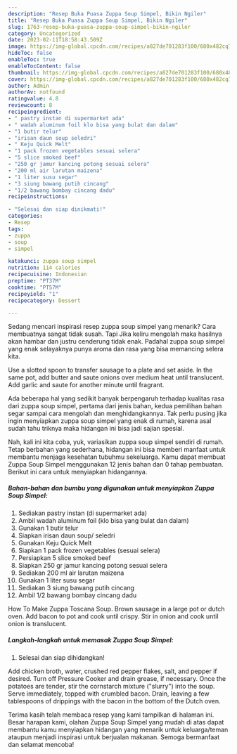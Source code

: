 ```yaml
---
description: "Resep Buka Puasa Zuppa Soup Simpel, Bikin Ngiler"
title: "Resep Buka Puasa Zuppa Soup Simpel, Bikin Ngiler"
slug: 1763-resep-buka-puasa-zuppa-soup-simpel-bikin-ngiler
category: Uncategorized
date: 2023-02-11T18:58:43.509Z
image: https://img-global.cpcdn.com/recipes/a827de701283f100/680x482cq70/zuppa-soup-simpel-foto-resep-utama.jpg
hideToc: false
enableToc: true
enableTocContent: false
thumbnail: https://img-global.cpcdn.com/recipes/a827de701283f100/680x482cq70/zuppa-soup-simpel-foto-resep-utama.jpg
cover: https://img-global.cpcdn.com/recipes/a827de701283f100/680x482cq70/zuppa-soup-simpel-foto-resep-utama.jpg
author: Admin
authorAv: notfound
ratingvalue: 4.8
reviewcount: 8
recipeingredient:
- " pastry instan di supermarket ada"
- " wadah aluminum foil klo bisa yang bulat dan dalam"
- "1 butir telur"
- "irisan daun soup seledri"
- " Keju Quick Melt"
- "1 pack frozen vegetables sesuai selera"
- "5 slice smoked beef"
- "250 gr jamur kancing potong sesuai selera"
- "200 ml air larutan maizena"
- "1 liter susu segar"
- "3 siung bawang putih cincang"
- "1/2 bawang bombay cincang dadu"
recipeinstructions:

- "Selesai dan siap dinikmati!"
categories:
- Resep
tags:
- zuppa
- soup
- simpel

katakunci: zuppa soup simpel 
nutrition: 114 calories
recipecuisine: Indonesian
preptime: "PT37M"
cooktime: "PT57M"
recipeyield: "1"
recipecategory: Dessert

---
```



Sedang mencari inspirasi resep zuppa soup simpel yang menarik? Cara membuatnya sangat tidak susah. Tapi Jika keliru mengolah maka hasilnya akan hambar dan justru cenderung tidak enak. Padahal zuppa soup simpel yang enak selayaknya punya aroma dan rasa yang bisa memancing selera kita.


Use a slotted spoon to transfer sausage to a plate and set aside. In the same pot, add butter and saute onions over medium heat until translucent. Add garlic and saute for another minute until fragrant.

Ada beberapa hal yang sedikit banyak berpengaruh terhadap kualitas rasa dari zuppa soup simpel, pertama dari jenis bahan, kedua pemilihan bahan segar sampai cara mengolah dan menghidangkannya. Tak perlu pusing jika ingin menyiapkan zuppa soup simpel yang enak di rumah, karena asal sudah tahu triknya maka hidangan ini bisa jadi sajian spesial.


Nah, kali ini kita coba, yuk, variasikan zuppa soup simpel sendiri di rumah. Tetap berbahan yang sederhana, hidangan ini bisa memberi manfaat untuk membantu menjaga kesehatan tubuhmu sekeluarga. Kamu dapat membuat Zuppa Soup Simpel menggunakan 12 jenis bahan dan 0 tahap pembuatan. Berikut ini cara untuk menyiapkan hidangannya.

<!--inarticleads1-->

##### Bahan-bahan dan bumbu yang digunakan untuk menyiapkan Zuppa Soup Simpel:

1. Sediakan  pastry instan (di supermarket ada)
1. Ambil  wadah aluminum foil (klo bisa yang bulat dan dalam)
1. Gunakan 1 butir telur
1. Siapkan irisan daun soup/ seledri
1. Gunakan  Keju Quick Melt
1. Siapkan 1 pack frozen vegetables (sesuai selera)
1. Persiapkan 5 slice smoked beef
1. Siapkan 250 gr jamur kancing potong sesuai selera
1. Sediakan 200 ml air larutan maizena
1. Gunakan 1 liter susu segar
1. Sediakan 3 siung bawang putih cincang
1. Ambil 1/2 bawang bombay cincang dadu


How To Make Zuppa Toscana Soup. Brown sausage in a large pot or dutch oven. Add bacon to pot and cook until crispy. Stir in onion and cook until onion is translucent. 

<!--inarticleads2-->

##### Langkah-langkah untuk memasak Zuppa Soup Simpel:


1. Selesai dan siap dihidangkan!

Add chicken broth, water, crushed red pepper flakes, salt, and pepper if desired. Turn off Pressure Cooker and drain grease, if necessary. Once the potatoes are tender, stir the cornstarch mixture (&#34;slurry&#34;) into the soup. Serve immediately, topped with crumbled bacon. Drain, leaving a few tablespoons of drippings with the bacon in the bottom of the Dutch oven. 

Terima kasih telah membaca resep yang kami tampilkan di halaman ini. Besar harapan kami, olahan Zuppa Soup Simpel yang mudah di atas dapat membantu kamu menyiapkan hidangan yang menarik untuk keluarga/teman ataupun menjadi inspirasi untuk berjualan makanan. Semoga bermanfaat dan selamat mencoba!
